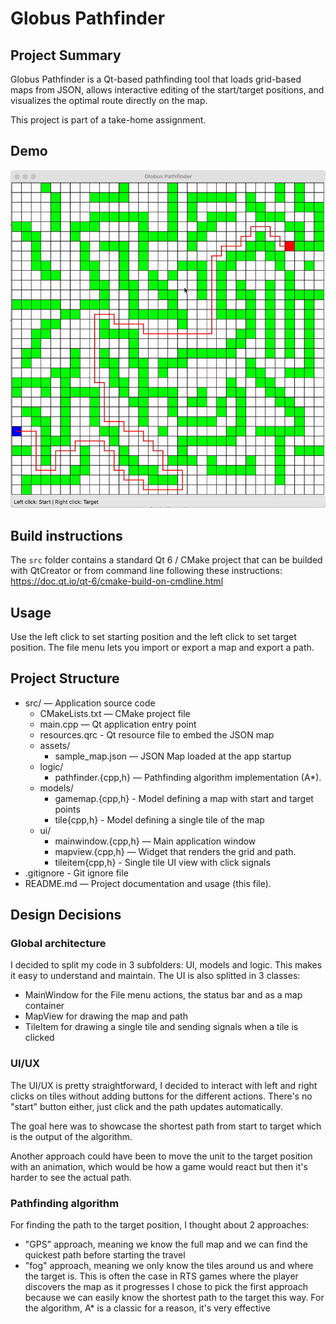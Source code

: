 # Globus Pathfinder

## Project Summary
Globus Pathfinder is a Qt-based pathfinding tool that loads grid-based maps from JSON, allows interactive editing of the start/target positions, and visualizes the optimal route directly on the map.

This project is part of a take-home assignment.

## Demo
![Demo](images/demo.gif)

## Build instructions
The `src` folder contains a standard Qt 6 / CMake project that can be builded with QtCreator or from command line following these instructions:
https://doc.qt.io/qt-6/cmake-build-on-cmdline.html

## Usage
Use the left click to set starting position and the left click to set target position.
The file menu lets you import or export a map and export a path.

## Project Structure
- src/ — Application source code
    - CMakeLists.txt — CMake project file
    - main.cpp — Qt application entry point
    - resources.qrc - Qt resource file to embed the JSON map
    - assets/
        - sample_map.json — JSON Map loaded at the app startup
    - logic/
        - pathfinder.{cpp,h} — Pathfinding algorithm implementation (A*).
    - models/
        - gamemap.{cpp,h} - Model defining a map with start and target points
        - tile{cpp,h} - Model defining a single tile of the map
    - ui/
        - mainwindow.{cpp,h} — Main application window
        - mapview.{cpp,h} — Widget that renders the grid and path.
        - tileitem{cpp,h} - Single tile UI view with click signals
- .gitignore - Git ignore file
- README.md — Project documentation and usage (this file).

## Design Decisions
### Global architecture
I decided to split my code in 3 subfolders: UI, models and logic. This makes it easy to understand and maintain.
The UI is also splitted in 3 classes: 
- MainWindow for the File menu actions, the status bar and as a map container
- MapView for drawing the map and path
- TileItem for drawing a single tile and sending signals when a tile is clicked

### UI/UX
The UI/UX is pretty straightforward, I decided to interact with left and right clicks on tiles without adding buttons for the different actions.
There's no "start" button either, just click and the path updates automatically.

The goal here was to showcase the shortest path from start to target which is the output of the algorithm. 

Another approach could have been to move the unit to the target position with an animation, which would be how a game would react but then it's harder to see the actual path.

### Pathfinding algorithm
For finding the path to the target position, I thought about 2 approaches:
- "GPS" approach, meaning we know the full map and we can find the quickest path before starting the travel
- "fog" approach, meaning we only know the tiles around us and where the target is. This is often the case in RTS games where the player discovers the map as it progresses
I chose to pick the first approach because we can easily know the shortest path to the target this way.
For the algorithm, A* is a classic for a reason, it's very effective